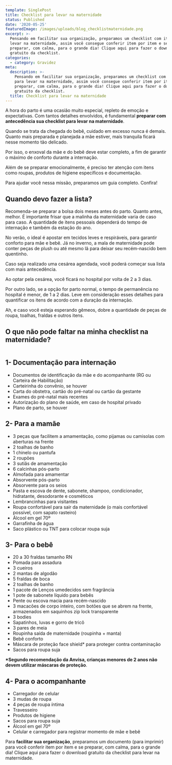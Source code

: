 ```yaml
---
template: SinglePost
title: Checklist para levar na maternidade
status: Published
date: '2020-05-25'
featuredImage: /images/uploads/blog_checklistmaternidade.png
excerpt: >-
  Pensando em facilitar sua organização, preparamos um checklist com itens para
  levar na maternidade, assim você consegue conferir item por item e se
  preparar, com calma, para o grande dia! Clique aqui para fazer o download
  gratuito da checklist.
categories:
  - category: Gravidez
meta:
  description: >-
    Pensando em facilitar sua organização, preparamos um checklist com itens
    para levar na maternidade, assim você consegue conferir item por item e se
    preparar, com calma, para o grande dia! Clique aqui para fazer o download
    gratuito da checklist.
  title: Checklist para levar na maternidade
---
```

A hora do parto é uma ocasião muito especial, repleto de emoção e expectativas. Com tantos detalhes envolvidos, é fundamental **preparar com antecedência sua checklist para levar na maternidade**.

Quando se trata da chegada do bebê, cuidado em excesso nunca é demais. Quanto mais preparada e planejada a mãe estiver, mais tranquila ficará nesse momento tão delicado.

Por isso, o enxoval da mãe e do bebê deve estar completo, a fim de garantir o máximo de conforto durante a internação.

Além de se preparar emocionalmente, é preciso ter atenção com itens como roupas, produtos de higiene específicos e documentação.

Para ajudar você nessa missão, preparamos um guia completo. Confira!

## Quando devo fazer a lista?

Recomenda-se preparar a bolsa dois meses antes do parto. Quanto antes, melhor. É importante frisar que a malinha da maternidade varia de caso para caso. A quantidade de itens pessoais dependerá do tempo de internação e também da estação do ano.

No verão, o ideal é apostar em tecidos leves e respiráveis, para garantir conforto para mãe e bebê. Já no inverno, a mala de maternidade pode conter peças de plush ou até mesmo lã para deixar seu recém-nascido bem quentinho.

Caso seja realizado uma cesárea agendada, você poderá começar sua lista com mais antecedência. 

Ao optar pela cesárea, você ficará no hospital por volta de 2 a 3 dias. 

Por outro lado, se a opção for parto normal, o tempo de permanência no hospital é menor, de 1 a 2 dias. Leve em consideração esses detalhes para quantificar os itens de acordo com a duração da internação.

Ah, e caso você esteja esperando gêmeos, dobre a quantidade de peças de roupa, toalhas, fraldas e outros itens. 

## O que não pode faltar na minha checklist na maternidade?

![]()

## 1- Documentação para internação

* Documentos de identificação da mãe e do acompanhante (RG ou Carteira de Habilitação)
* Carteirinha do convênio, se houver
* Carta do obstetra, cartão do pré-natal ou cartão da gestante
* Exames do pré-natal mais recentes
* Autorização do plano de saúde, em caso de hospital privado
* Plano de parto, se houver

## 2- Para a mamãe

* 3 peças que facilitem a amamentação, como pijamas ou camisolas com aberturas na frente
* 2 toalhas de banho
* 1 chinelo ou pantufa
* 2 roupões
* 3 sutiãs de amamentação
* 6 calcinhas pós-parto
* Almofada para amamentar
* Absorvente pós-parto
* Absorvente para os seios
* Pasta e escova de dente, sabonete, shampoo, condicionador, hidratante, desodorante e cosméticos
* Lembrancinhas para visitantes
* Roupa confortável para sair da maternidade (o mais confortável possível, com sapato rasteiro)
* Álcool em gel 70º
* Garrafinha de água
* Saco plástico ou TNT para colocar roupa suja

## 3- Para o bebê

* 20 a 30 fraldas tamanho RN
* Pomada para assadura
* 3 cueiros
* 2 mantas de algodão
* 5 fraldas de boca
* 2 toalhas de banho
* 1 pacote de Lenços umedecidos sem fragrância
* 1 pote de sabonete líquido para bebês
* Pente ou escova macia para recém-nascido
* 3 macacões de corpo inteiro, com botões que se abrem na frente, armazenados em saquinhos zip lock transparente
* 3 bodies
* Sapatinhos, luvas e gorro de tricô
* 3 pares de meia
* Roupinha saída de maternidade (roupinha + manta)
* Bebê conforto
* Máscara de proteção face shield* para proteger contra contaminação
* Sacos para roupa suja

**\*Segundo recomendação da Anvisa, crianças menores de 2 anos não devem utilizar máscaras de proteção**.

## 4- Para o acompanhante

* Carregador de celular
* 3 mudas de roupa
* 4 peças de roupa íntima
* Travesseiro
* Produtos de higiene
* Sacos para roupa suja
* Álcool em gel 70º
* Celular e carregador para registrar momento de mãe e bebê

Para **facilitar sua organização**, preparamos um documento (para imprimir) para você conferir item por item e se preparar, com calma, para o grande dia! Clique aqui para fazer o download gratuito da checklist para levar na maternidade.
